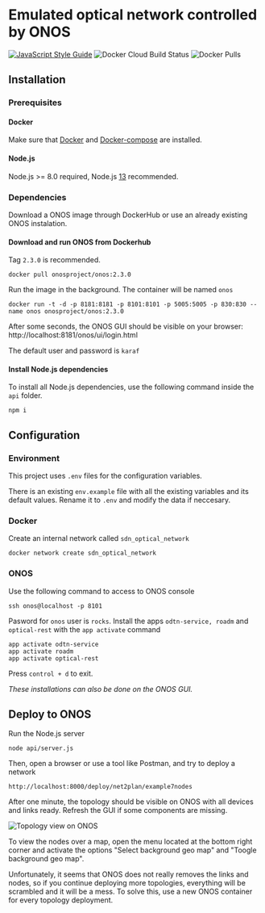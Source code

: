 #  Emulated optical network controlled by ONOS
[![JavaScript Style Guide](https://img.shields.io/badge/code_style-standard-brightgreen.svg?style=for-the-badge)](https://standardjs.com) ![Docker Cloud Build Status](https://img.shields.io/docker/cloud/build/ignacioxyz/sdn_optical_network?style=for-the-badge) ![Docker Pulls](https://img.shields.io/docker/pulls/ignacioxyz/sdn_optical_network?style=for-the-badge)

## Installation

### Prerequisites
#### Docker
Make sure that [Docker](https://docs.docker.com/install/#supported-platforms) and [Docker-compose](https://docs.docker.com/compose/install/) are installed.

#### Node.js
Node.js >= 8.0 required, Node.js [13](https://nodejs.org/en/download/) recommended.

### Dependencies
Download a ONOS image through DockerHub or use an already existing ONOS instalation.

#### Download and run ONOS from Dockerhub 
Tag `2.3.0` is recommended.
```
docker pull onosproject/onos:2.3.0
```
Run the image in the background. The container will be named `onos`
```
docker run -t -d -p 8181:8181 -p 8101:8101 -p 5005:5005 -p 830:830 --name onos onosproject/onos:2.3.0
```
After some seconds, the ONOS GUI should be visible on your browser: http://localhost:8181/onos/ui/login.html

The default user and password is `karaf`

#### Install Node.js dependencies
To install all Node.js dependencies, use the following command inside the `api` folder.
```
npm i
```

## Configuration
### Environment
This project uses `.env` files for the configuration variables.

There is an existing `env.example` file with all the existing variables and its default values.
Rename it to `.env` and modify the data if neccesary.

### Docker
Create an internal network called `sdn_optical_network`
```
docker network create sdn_optical_network
```

### ONOS
Use the following command to access to ONOS console
```
ssh onos@localhost -p 8101
```
Pasword for `onos` user is `rocks`.
Install the apps `odtn-service, roadm` and `optical-rest` with the `app activate` command
```
app activate odtn-service
app activate roadm
app activate optical-rest
```
Press `control + d` to exit.

_These installations can also be done on the ONOS GUI._

## Deploy to ONOS
Run the Node.js server
```
node api/server.js
```
Then, open a browser or use a tool like Postman, and try to deploy a network
```
http://localhost:8000/deploy/net2plan/example7nodes
````
After one minute, the topology should be visible on ONOS with all devices and links ready. Refresh the GUI if some components are missing.

![Topology view on ONOS](https://i.imgur.com/HakU5ux.jpg)

To view the nodes over a map, open the menu located at the bottom right corner and activate the options "Select background geo map" and "Toogle background geo map".

Unfortunately, it seems that ONOS does not really removes the links and nodes, so if you continue deploying more topologies, everything will be scrambled and it will be a mess.
To solve this, use a new ONOS container for every topology deployment.